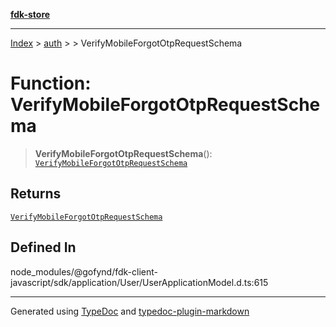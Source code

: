 [**fdk-store**](../../../README.md)
***

[Index](../../../API.md) > [auth](../../README.md) > [<internal>](../README.md) > VerifyMobileForgotOtpRequestSchema

# Function: VerifyMobileForgotOtpRequestSchema

> **VerifyMobileForgotOtpRequestSchema**(): [`VerifyMobileForgotOtpRequestSchema`](../type-aliases/type-alias.VerifyMobileForgotOtpRequestSchema.md)

## Returns

[`VerifyMobileForgotOtpRequestSchema`](../type-aliases/type-alias.VerifyMobileForgotOtpRequestSchema.md)

## Defined In

node\_modules/@gofynd/fdk-client-javascript/sdk/application/User/UserApplicationModel.d.ts:615

***
Generated using [TypeDoc](https://typedoc.org/) and [typedoc-plugin-markdown](https://www.npmjs.com/package/typedoc-plugin-markdown)
